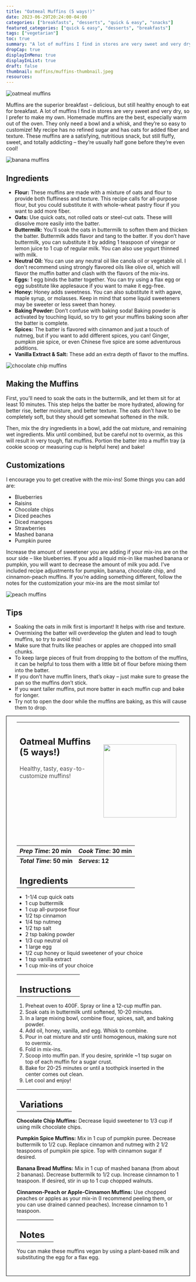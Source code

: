 ```yaml
---
title: "Oatmeal Muffins (5 ways!)"
date: 2023-06-29T20:24:00-04:00
categories: ["breakfasts", "desserts", "quick & easy", "snacks"]
featured_categories: ["quick & easy", "desserts", "breakfasts"]
tags: ["vegetarian"]
toc: true
summary: "A lot of muffins I find in stores are very sweet and very dry, so I prefer to make my own. Homemade muffins are the best, especially warm out of the oven. They only need a bowl and a whisk, and they’re so easy to customize! My recipe has no refined sugar and has oats for added fiber and texture."
dropCap: true
displayInMenu: true
displayInList: true
draft: false
thumbnail: muffins/muffins-thumbnail.jpeg
resources:
---
```


![oatmeal muffins](../../muffins/muffins-thumbnail.jpeg)

Muffins are the superior breakfast – delicious, but still healthy enough to eat for breakfast. A lot of muffins I find in stores are very sweet and very dry, so I prefer to make my own. Homemade muffins are the best, especially warm out of the oven. They only need a bowl and a whisk, and they’re so easy to customize! My recipe has no refined sugar and has oats for added fiber and texture. These muffins are a satisfying, nutritious snack, but still fluffy, sweet, and totally addicting – they’re usually half gone before they’re even cool!

![banana muffins](../../muffins/banana-muffins.jpeg)

## Ingredients

- **Flour:** These muffins are made with a mixture of oats and flour to provide both fluffiness and texture. This recipe calls for all-purpose flour, but you could substitute it with whole-wheat pastry flour if you want to add more fiber.
- **Oats:** Use quick oats, not rolled oats or steel-cut oats. These willl dissolve more easily into the batter.
- **Buttermilk:** You’ll soak the oats in buttermilk to soften them and thicken the batter. Buttermilk adds flavor and tang to the batter. If you don’t have buttermilk, you can substitute it by adding 1 teaspoon of vinegar or lemon juice to 1 cup of regular milk. You can also use yogurt thinned with milk.
- **Neutral Oil:** You can use any neutral oil like canola oil or vegetable oil. I don't recommend using strongly flavored oils like olive oil, which will flavor the muffin batter and clash with the flavors of the mix-ins.
- **Eggs:** 1 egg binds the batter together. You can try using a flax egg or egg substitute like applesauce if you want to make it egg-free.
- **Honey:** Honey adds sweetness. You can also substitute it with agave, maple syrup, or molasses. Keep in mind that some liquid sweeteners may be sweeter or less sweet than honey.
- **Baking Powder:** Don’t confuse with baking soda! Baking powder is activated by touching liquid, so try to get your muffins baking soon after the batter is complete.
- **Spices:** The batter is flavored with cinnamon and just a touch of nutmeg, but if you want to add different spices, you can! Ginger, pumpkin pie spice, or even Chinese five spice are some adventurous additions.
- **Vanilla Extract & Salt:** These add an extra depth of flavor to the muffins.

![chocolate chip muffins](../../muffins/ccc-muffins.jpeg)

## Making the Muffins

First, you'll need to soak the oats in the buttermilk, and let them sit for at least 10 minutes. This step helps the batter be more hydrated, allowing for better rise, better moisture, and better texture. The oats don’t have to be completely soft, but they should get somewhat softened in the milk.

Then, mix the dry ingredients in a bowl, add the oat mixture, and remaining wet ingredients. Mix until combined, but be careful not to overmix, as this will result in very tough, flat muffins. Portion the batter into a muffin tray (a cookie scoop or measuring cup is helpful here) and bake!

## Customizations

I encourage you to get creative with the mix-ins! Some things you can add are:

- Blueberries
- Raisins
- Chocolate chips
- Diced peaches
- Diced mangoes
- Strawberries
- Mashed banana
- Pumpkin puree

Increase the amount of sweetener you are adding if your mix-ins are on the sour side – like blueberries. If you add a liquid mix-in like mashed banana or pumpkin, you will want to decrease the amount of milk you add. I’ve included recipe adjustments for pumpkin, banana, chocolate chip, and cinnamon-peach muffins. If you’re adding something different, follow the notes for the customization your mix-ins are the most similar to!

![peach muffins](../../muffins/peach-muffins.jpeg)

## Tips

- Soaking the oats in milk first is important! It helps with rise and texture.
- Overmixing the batter will overdevelop the gluten and lead to tough muffins, so try to avoid this!
- Make sure that fruits like peaches or apples are chopped into small chunks. 
- To keep large pieces of fruit from dropping to the bottom of the muffins, it can be helpful to toss them with a little bit of flour before mixing them into the batter. 
- If you don’t have muffin liners, that’s okay – just make sure to grease the pan so the muffins don’t stick.
- If you want taller muffins, put more batter in each muffin cup and bake for longer.
- Try not to open the door while the muffins are baking, as this will cause them to drop.

<div style = "border-style: solid; border-width: 1px; border-color: black; padding: 2em; padding-top:0em;"> 

| <div style = "margin-bottom:10em;"><h2>Oatmeal Muffins (5 ways!)</h2><p style = "font-weight: 300;">Healthy, tasty, easy-to-customize muffins!</p></div> | <img src="../../muffins/muffins-thumbnail.jpeg"  width="200em" height="200em"> |
| :--- | :----: |

| _Prep Time_: 20 min  | _Cook Time_: 30 min  |
| :--- | :--- |
| **_Total Time_: 50 min** | **_Serves_: 12**  |
| <div><h2 style = "margin-top:1em; margin-bottom:0;" >Ingredients</h2></div>|   |

- 1-1/4 cup quick oats
- 1 cup buttermilk
- 1 cup all-purpose flour
- 1/2 tsp cinnamon
- 1/4 tsp nutmeg
- 1/2 tsp salt
- 2 tsp baking powder
- 1/3 cup neutral oil
- 1 large egg
- 1/2 cup honey or liquid sweetener of your choice
- 1 tsp vanilla extract
- 1 cup mix-ins of your choice

|   |    |
| :--- | :--- |
| <div><h2 style = "margin-top:1em; margin-bottom:0;" >Instructions</h2></div>|   |

1. Preheat oven to 400F. Spray or line a 12-cup muffin pan.
2. Soak oats in buttermilk until softened, 10-20 minutes.
3. In a large mixing bowl, combine flour, spices, salt, and baking powder.
4. Add oil, honey, vanilla, and egg. Whisk to combine.
5. Pour in oat mixture and stir until homogenous, making sure not to overmix.
6. Fold in mix-ins. 
7. Scoop into muffin pan. If you desire, sprinkle ~1 tsp sugar on top of each muffin for a sugar crust.
8. Bake for 20-25 minutes or until a toothpick inserted in the center comes out clean.
9. Let cool and enjoy!

|   |    |
| :--- | :--- |
| <div><h2 style = "margin-top:1em; margin-bottom:0;" >Variations</h2></div>|   |

**Chocolate Chip Muffins:** Decrease liquid sweetener to 1/3 cup if using milk chocolate chips.

**Pumpkin Spice Muffins:** Mix in 1 cup of pumpkin puree. Decrease buttermilk to 1/2 cup. Replace cinnamon and nutmeg with 2 1/2 teaspoons of pumpkin pie spice. Top with cinnamon sugar if desired.

**Banana Bread Muffins:** Mix in 1 cup of mashed banana (from about 2 bananas). Decrease buttermilk to 1/2 cup. Increase cinnamon to 1 teaspoon. If desired, stir in up to 1 cup chopped walnuts.

**Cinnamon-Peach or Apple-Cinnamon Muffins:** Use chopped peaches or apples as your mix-in (I recommend peeling them, or you can use drained canned peaches). Increase cinnamon to 1 teaspoon.

|   |    |
| :--- | :--- |
| <div><h2 style = "margin-top:1em; margin-bottom:0;" >Notes</h2></div>|   |

You can make these muffins vegan by using a plant-based milk and substituting the egg for a flax egg.

</div>
